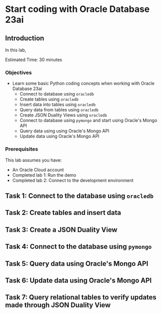 # Start coding with Oracle Database 23ai

## Introduction

In this lab,

Estimated Time: 30 minutes

### Objectives

* Learn some basic Python coding concepts when working with Oracle Database 23ai
  * Connect to database using `oracledb`
  * Create tables using `oracledb`
  * Insert data into tables using `oracledb`
  * Query data from tables using `oracledb` 
  * Create JSON Duality Views using `oracledb`
  * Connect to database using `pymongo` and start using Oracle's Mongo API
  * Query data using using Oracle's Mongo API
  * Update data using Oracle's Mongo API
  

### Prerequisites

This lab assumes you have:
* An Oracle Cloud account
* Completed lab 1: Run the demo
* Completed lab 2: Connect to the development environment

## Task 1: Connect to the database using `oracledb`


## Task 2: Create tables and insert data



## Task 3: Create a JSON Duality View


## Task 4: Connect to the database using `pymongo`

## Task 5: Query data using Oracle's Mongo API

## Task 6: Update data using Oracle's Mongo API

## Task 7: Query relational tables to verify updates made through JSON Duality View